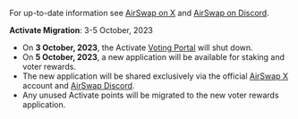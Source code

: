 For up-to-date information see [AirSwap on X](https://twitter.com/airswap) and [AirSwap on Discord](https://chat.airswap.io/).

**Activate Migration**: 3-5 October, 2023

* On **3 October, 2023**, the Activate [Voting Portal](https://activate.codefi.network/staking/airswap/governance) will shut down.
* On **5 October, 2023**, a new application will be available for staking and voter rewards.
* The new application will be shared exclusively via the official [AirSwap X](https://twitter.com/airswap) account and [AirSwap Discord](https://chat.airswap.io/).
* Any unused Activate points will be migrated to the new voter rewards application.